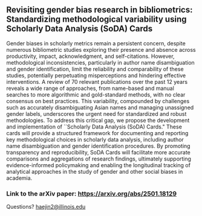 ## Revisiting gender bias research in bibliometrics: Standardizing methodological variability using Scholarly Data Analysis (SoDA) Cards
Gender biases in scholarly metrics remain a persistent concern, despite numerous bibliometric studies exploring their presence and absence across productivity, impact, acknowledgment, and self-citations. However, methodological inconsistencies, particularly in author name disambiguation and gender identification, limit the reliability and comparability of these studies, potentially perpetuating misperceptions and hindering effective interventions.  A review of 70 relevant publications over the past 12 years reveals a wide range of approaches, from name-based and manual searches to more algorithmic and gold-standard methods, with no clear consensus on best practices. This variability, compounded by challenges such as accurately disambiguating Asian names and managing unassigned gender labels, underscores the urgent need for standardized and robust methodologies. To address this critical gap, we propose the development and implementation of ``Scholarly Data Analysis (SoDA) Cards."  These cards will provide a structured framework for documenting and reporting key methodological choices in scholarly data analysis, including author name disambiguation and gender identification procedures. By promoting transparency and reproducibility, SoDA Cards will facilitate more accurate comparisons and aggregations of research findings, ultimately supporting evidence-informed policymaking and enabling the longitudinal tracking of analytical approaches in the study of gender and other social biases in academia.

### Link to the arXiv paper: https://arxiv.org/abs/2501.18129






Questions? haejin2@illinois.edu









 
